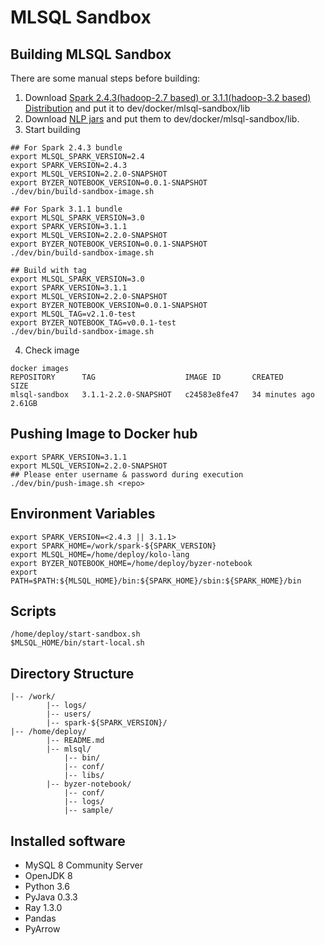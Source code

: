 # MLSQL Sandbox 
## Building MLSQL Sandbox
There are some manual steps before building:
1. Download [Spark 2.4.3(hadoop-2.7 based) or 3.1.1(hadoop-3.2 based) Distribution](https://archive.apache.org/dist/spark/)  and put it to dev/docker/mlsql-sandbox/lib
2. Download [NLP jars](http://download.mlsql.tech/nlp/) and put them to dev/docker/mlsql-sandbox/lib.
3. Start building
```shell   
## For Spark 2.4.3 bundle
export MLSQL_SPARK_VERSION=2.4
export SPARK_VERSION=2.4.3
export MLSQL_VERSION=2.2.0-SNAPSHOT
export BYZER_NOTEBOOK_VERSION=0.0.1-SNAPSHOT
./dev/bin/build-sandbox-image.sh

## For Spark 3.1.1 bundle
export MLSQL_SPARK_VERSION=3.0
export SPARK_VERSION=3.1.1
export MLSQL_VERSION=2.2.0-SNAPSHOT
export BYZER_NOTEBOOK_VERSION=0.0.1-SNAPSHOT
./dev/bin/build-sandbox-image.sh

## Build with tag
export MLSQL_SPARK_VERSION=3.0
export SPARK_VERSION=3.1.1
export MLSQL_VERSION=2.2.0-SNAPSHOT
export BYZER_NOTEBOOK_VERSION=0.0.1-SNAPSHOT
export MLSQL_TAG=v2.1.0-test
export BYZER_NOTEBOOK_TAG=v0.0.1-test
./dev/bin/build-sandbox-image.sh
```
4. Check image
```shell
docker images
REPOSITORY      TAG                    IMAGE ID       CREATED          SIZE
mlsql-sandbox   3.1.1-2.2.0-SNAPSHOT   c24583e8fe47   34 minutes ago   2.61GB
```

## Pushing Image to Docker hub
```shell
export SPARK_VERSION=3.1.1
export MLSQL_VERSION=2.2.0-SNAPSHOT
## Please enter username & password during execution
./dev/bin/push-image.sh <repo>
```

## Environment Variables
````shell
export SPARK_VERSION=<2.4.3 || 3.1.1>
export SPARK_HOME=/work/spark-${SPARK_VERSION}
export MLSQL_HOME=/home/deploy/kolo-lang
export BYZER_NOTEBOOK_HOME=/home/deploy/byzer-notebook
export PATH=$PATH:${MLSQL_HOME}/bin:${SPARK_HOME}/sbin:${SPARK_HOME}/bin
````

## Scripts
```shell
/home/deploy/start-sandbox.sh
$MLSQL_HOME/bin/start-local.sh
```

## Directory Structure
```shell
|-- /work/
        |-- logs/  
        |-- users/
        |-- spark-${SPARK_VERSION}/
|-- /home/deploy/
        |-- README.md
        |-- mlsql/
            |-- bin/                          
            |-- conf/                         
            |-- libs/                         
        |-- byzer-notebook/                   
            |-- conf/                         
            |-- logs/                         
            |-- sample/    
```

## Installed software
- MySQL 8 Community Server
- OpenJDK 8
- Python 3.6
- PyJava 0.3.3
- Ray 1.3.0
- Pandas
- PyArrow